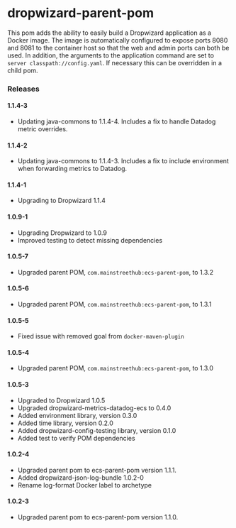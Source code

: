 # dropwizard-parent-pom
This pom adds the ability to easily build a Dropwizard application as a Docker
image.  The image is automatically configured to expose ports 8080 and 8081 to
the container host so that the web and admin ports can both be used.  In
addition, the arguments to the application command are set to
`server classpath://config.yaml`.  If necessary this can be overridden in a
child pom.

### Releases

#### 1.1.4-3

* Updating java-commons to 1.1.4-4. Includes a fix to handle Datadog metric overrides.


#### 1.1.4-2

* Updating java-commons to 1.1.4-3. Includes a fix to include environment when forwarding metrics to Datadog.


#### 1.1.4-1

* Upgrading to Dropwizard 1.1.4

#### 1.0.9-1

* Upgrading Dropwizard to 1.0.9
* Improved testing to detect missing dependencies

#### 1.0.5-7

* Upgraded parent POM, `com.mainstreethub:ecs-parent-pom`, to 1.3.2

#### 1.0.5-6

* Upgraded parent POM, `com.mainstreethub:ecs-parent-pom`, to 1.3.1

#### 1.0.5-5

* Fixed issue with removed goal from `docker-maven-plugin`

#### 1.0.5-4

* Upgraded parent POM, `com.mainstreethub:ecs-parent-pom`, to 1.3.0

#### 1.0.5-3

* Upgraded to Dropwizard 1.0.5
* Upgraded dropwizard-metrics-datadog-ecs to 0.4.0
* Added environment library, version 0.3.0
* Added time library, version 0.2.0
* Added dropwizard-config-testing library, version 0.1.0
* Added test to verify POM dependencies

#### 1.0.2-4

* Upgraded parent pom to ecs-parent-pom version 1.1.1.
* Added dropwizard-json-log-bundle 1.0.2-0
* Rename log-format Docker label to archetype

#### 1.0.2-3

* Upgraded parent pom to ecs-parent-pom version 1.1.0.